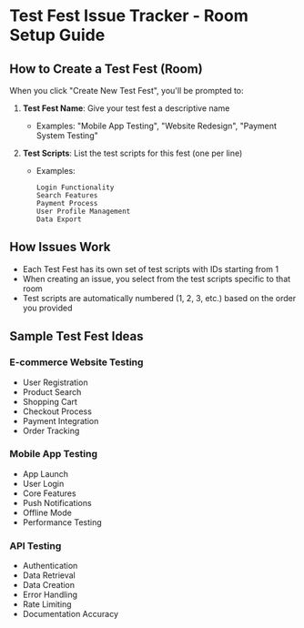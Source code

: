 # Test Fest Issue Tracker - Room Setup Guide

## How to Create a Test Fest (Room)

When you click "Create New Test Fest", you'll be prompted to:

1. **Test Fest Name**: Give your test fest a descriptive name

   - Examples: "Mobile App Testing", "Website Redesign", "Payment System Testing"

2. **Test Scripts**: List the test scripts for this fest (one per line)
   - Examples:
     ```
     Login Functionality
     Search Features
     Payment Process
     User Profile Management
     Data Export
     ```

## How Issues Work

- Each Test Fest has its own set of test scripts with IDs starting from 1
- When creating an issue, you select from the test scripts specific to that room
- Test scripts are automatically numbered (1, 2, 3, etc.) based on the order you provided

## Sample Test Fest Ideas

### E-commerce Website Testing

- User Registration
- Product Search
- Shopping Cart
- Checkout Process
- Payment Integration
- Order Tracking

### Mobile App Testing

- App Launch
- User Login
- Core Features
- Push Notifications
- Offline Mode
- Performance Testing

### API Testing

- Authentication
- Data Retrieval
- Data Creation
- Error Handling
- Rate Limiting
- Documentation Accuracy
